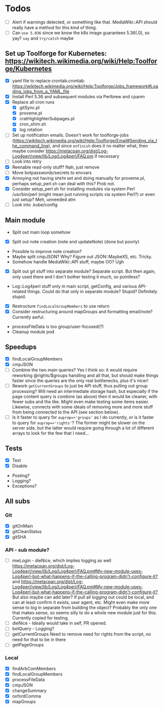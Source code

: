 # Todos

- [ ] Alert if warnings detected, or something like that.  MediaWiki::API should really have a method for this kind of thing.
- [ ] Can `use 5.036` since we know the k8s image guarantees 5.36(.0), so yay?  `say` and `try/catch` maybe

## Set up Toolforge for Kubernetes: <https://wikitech.wikimedia.org/wiki/Help:Toolforge/Kubernetes>

- [x] yaml file to replace crontab.crontab: <https://wikitech.wikimedia.org/wiki/Help:Toolforge/Jobs_framework#Loading_jobs_from_a_YAML_file>
- [x] Install Perl 5.36 and subsequent modules via Perlbrew and cpanm
- [x] Replace all cron runs
  - [x] gitSync.pl
  - [x] proveme.pl
  - [x] cratHighlighterSubpages.pl
  - [x] cron_shim.sh
  - [x] log rotation
- [ ] Set up notification emails.  Doesn't work for toolforge-jobs (<https://wikitech.wikimedia.org/wiki/Help:Toolforge/Email#Sending_via_the_command_line>), and since `onfinish` does it no matter what, then maybe consider <https://metacpan.org/dist/Log-Log4perl/view/lib/Log/Log4perl/FAQ.pm> if necessary
- [ ] Look into retry
- [x] Reenable read-only stuff?  Nah, just remove
- [ ] Move botpasswords/secrets to envvars
- [x] Annoying not having `$PATH` set and doing manually for proveme.pl, perhaps setup_perl.sh can deal with this?  Prob not.
- [x] Consider setup_perl.sh for installing modules via system Perl /usr/bin/perl (might mean just running scripts via system Perl?) or even just setup?  Meh, unneeded atm
- [ ] Look into .kube/config

## Main module

- Split out main loop somehow
- [x] Split out note creation (note and updateNote) (done but poorly)
- Possible to improve note creation?
- Maybe split cmpJSON?  Why?  Figure out JSON::MaybeXS, etc.  Tricky.
- Somehow handle MediaWiki::API stuff, maybe OO?  Ugh
- [x] Split out git stuff into separate module?  Separate script.  But then again, only used there and I don't bother testing it much, so pointless?
- Log::Log4perl stuff only in main script, getConfig, and various API-related things.  Could do that only in separate module?  Stupid?  Definitely stupid.
- [x] Restructure `findLocalGroupMembers` to use return
- [x] Consider restructuring around mapGroups and formatting email/note?  Currently awful.
- processFileData is too group/user-focused(?)
- Cleanup module pod

## Speedups

- [x] findLocalGroupMembers
- [x] cmpJSON
- [ ] Combine the two main queries?  Yes I think so: it would require reworking @rights/$groups handling and all that, but should make things faster since the queries are the only real bottlenecks, plus it's nicer!
- [ ] Rework `getCurrentGroups` to just be API stuff, thus pulling out group processing?  Will need an intermediate storage hash, but especially if the page content query is combine (as above) then it would be cleaner, with fewer subs and the like.  Might even make testing some items easier.  Likewise, connects with some ideals of removing more and more stuff from being connected to the API (see section below).
- [ ] Is it faster to query for `auprop=>'groups'` as I do currently, or is it faster to query for `auprop=>'rights'`?  The former might be slower on the server side, but the latter would require going through a lot of different arrays to look for the few that I need...

## Tests

- [x] Text
- [x] Disable
- Posting?
- Logging?
- Exceptions?

## All subs

### Git

- [x] gitOnMain
- [x] gitCleanStatus
- [x] gitSHA

### API - sub module?

- [ ] mwLogin - dieNice, which implies logging as well <https://metacpan.org/dist/Log-Log4perl/view/lib/Log/Log4perl/FAQ.pm#My-new-module-uses-Log4perl-but-what-happens-if-the-calling-program-didn't-configure-it?> and <https://metacpan.org/dist/Log-Log4perl/view/lib/Log/Log4perl/FAQ.pm#My-new-module-uses-Log4perl-but-what-happens-if-the-calling-program-didn't-configure-it?>  But also maybe can add later?  If pull all logging out could be local, and can at least confirm it exists, user agent, etc.  Might even make more sense to log in separate from building the object?  Probably the only one that makes sense, so seems silly to do a whole new module just for this.  Currently copied for testing.
- [ ] dieNice - Ideally would take in self, PR opened.
- [ ] botQuery - Logging?
- [ ] getCurrentGroups Need to remove need for rights from the script, no need for that to be in there
- [ ] getPageGroups

### Local

- [x] findArbComMembers
- [x] findLocalGroupMembers
- [x] processFileData
- [x] cmpJSON
- [x] changeSummary
- [x] oxfordComma
- [x] mapGroups
